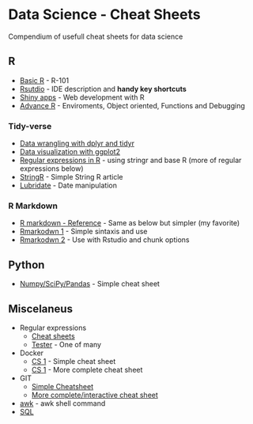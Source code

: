 # Data Science - Cheat Sheets

Compendium of usefull cheat sheets for data science

## R

+ [Basic R](https://www.rstudio.com/wp-content/uploads/2016/10/r-cheat-sheet-3.pdf) - R-101 
+ [Rsutdio](https://www.rstudio.com/wp-content/uploads/2016/01/rstudio-IDE-cheatsheet.pdf) - IDE description and **handy key shortcuts**
+ [Shiny apps](https://www.rstudio.com/wp-content/uploads/2016/01/shiny-cheatsheet.pdf) - Web development with R
+ [Advance R](https://www.rstudio.com/wp-content/uploads/2016/02/advancedR.pdf) - Enviroments, Object oriented, Functions and Debugging

### Tidy-verse

+ [Data wrangling with dplyr and tidyr](https://www.rstudio.com/wp-content/uploads/2015/02/data-wrangling-cheatsheet.pdf)
+ [Data visualization with ggplot2](https://www.rstudio.com/wp-content/uploads/2015/03/ggplot2-cheatsheet.pdf)
+ [Regular expressions in R](https://www.rstudio.com/wp-content/uploads/2016/09/RegExCheatsheet.pdf) - using stringr and base R (more of regular expressions below)
+ [StringR](https://journal.r-project.org/archive/2010-2/RJournal_2010-2_Wickham.pdf) - Simple String R article
+ [Lubridate](http://blog.yhat.com/static/pdf/R_date_cheat_sheet.pdf) - Date manipulation

### R Markdown

+ [R markdown - Reference](https://www.rstudio.com/wp-content/uploads/2015/03/rmarkdown-reference.pdf) - Same as below but simpler (my favorite)
+ [Rmarkodwn 1](https://www.rstudio.com/wp-content/uploads/2015/02/rmarkdown-cheatsheet.pdf) - Simple sintaxis and use
+ [Rmarkodwn 2](https://www.rstudio.com/wp-content/uploads/2016/03/rmarkdown-cheatsheet-2.0.pdf) - Use with Rstudio and chunk options

## Python

+ [Numpy/SciPy/Pandas](https://s3.amazonaws.com/quandl-static-content/Documents/Quandl+-+Pandas,+SciPy,+NumPy+Cheat+Sheet.pdf) - Simple cheat sheet

## Miscelaneus
+ Regular expressions
  * [Cheat sheets](https://www.cheatography.com/davechild/cheat-sheets/regular-expressions/pdf/)
  * [Tester](http://regexr.com/) - One of many
+ Docker
  * [CS 1](https://reinvent.awsevents.com/_media/docs/sponsors/gold/Docker-Inc_Commands-Cheat-Sheet.pdf) - Simple cheat sheet
  * [CS 1](https://www.cheatography.com/aabs/cheat-sheets/docker-and-friends/pdf_bw/) - More complete cheat sheet
+ GIT
  * [Simple Cheatsheet](https://services.github.com/kit/downloads/github-git-cheat-sheet.pdf)
  * [More complete/interactive cheat sheet](http://ndpsoftware.com/git-cheatsheet.html)
+ [awk](http://www.cheat-sheets.org/saved-copy/awk_quickref.pdf) - awk shell command
+ [SQL](http://www.cheat-sheets.org/sites/sql.su/)
